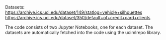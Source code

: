 Datasets:
https://archive.ics.uci.edu/dataset/149/statlog+vehicle+silhouettes
https://archive.ics.uci.edu/dataset/350/default+of+credit+card+clients

The code consists of two Jupyter Notebooks, one for each dataset. 
The datasets are automatically fetched into the code using the ucimlrepo library.
